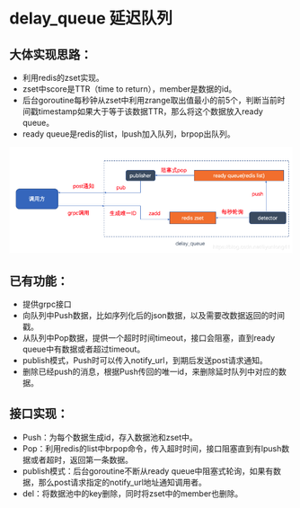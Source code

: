 # delay_queue 延迟队列

## 大体实现思路：
- 利用redis的zset实现。
- zset中score是TTR（time to return），member是数据的id。
- 后台goroutine每秒钟从zset中利用zrange取出值最小的前5个，判断当前时间戳timestamp如果大于等于该数据TTR，那么将这个数据放入ready queue。
- ready queue是redis的list，lpush加入队列，brpop出队列。



![image](https://github.com/hackssssss/test_git/blob/master/images/20190218195349703.png)


## 已有功能：
- 提供grpc接口
- 向队列中Push数据，比如序列化后的json数据，以及需要改数据返回的时间戳。
- 从队列中Pop数据，提供一个超时时间timeout，接口会阻塞，直到ready queue中有数据或者超过timeout。
- publish模式，Push时可以传入notify_url，到期后发送post请求通知。
- 删除已经push的消息，根据Push传回的唯一id，来删除延时队列中对应的数据。

## 接口实现：
- Push：为每个数据生成id，存入数据池和zset中。
- Pop：利用redis的list中brpop命令，传入超时时间，接口阻塞直到有lpush数据或者超时，返回第一条数据。
- publish模式：后台goroutine不断从ready queue中阻塞式轮询，如果有数据，那么post请求指定的notify_url地址通知调用者。
- del：将数据池中的key删除，同时将zset中的member也删除。

